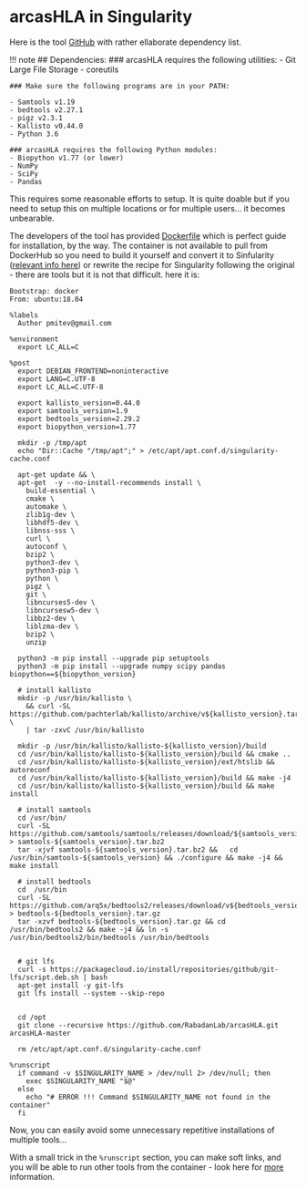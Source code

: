 # arcasHLA in Singularity

Here is the tool [GitHub](https://github.com/RabadanLab/arcasHLA) with rather ellaborate dependency list.


!!! note
    ## Dependencies:
    ### arcasHLA requires the following utilities:
    - Git Large File Storage
    - coreutils

    ### Make sure the following programs are in your PATH:

    - Samtools v1.19
    - bedtools v2.27.1
    - pigz v2.3.1
    - Kallisto v0.44.0
    - Python 3.6
    
    ### arcasHLA requires the following Python modules:
    - Biopython v1.77 (or lower)
    - NumPy
    - SciPy
    - Pandas

This requires some reasonable efforts to setup. It is quite doable but if you need to setup this on multiple locations or for multiple users... it becomes unbearable.  

The developers of the tool has provided [Dockerfile](https://github.com/RabadanLab/arcasHLA/blob/master/Docker/Dockerfile) which is perfect guide for installation, by the way. The container is not available to pull from DockerHub so you need to build it yourself and convert it to Sinfularity ([relevant info here](../../docker2singularity)) or rewrite the recipe for Singularity following the original -  there are tools but it is not that difficult. here it is:

```singularity
Bootstrap: docker
From: ubuntu:18.04

%labels
  Author pmitev@gmail.com

%environment
  export LC_ALL=C

%post
  export DEBIAN_FRONTEND=noninteractive
  export LANG=C.UTF-8
  export LC_ALL=C.UTF-8

  export kallisto_version=0.44.0
  export samtools_version=1.9
  export bedtools_version=2.29.2
  export biopython_version=1.77  

  mkdir -p /tmp/apt
  echo "Dir::Cache "/tmp/apt";" > /etc/apt/apt.conf.d/singularity-cache.conf

  apt-get update && \
  apt-get  -y --no-install-recommends install \
    build-essential \
    cmake \
    automake \
    zlib1g-dev \
    libhdf5-dev \
    libnss-sss \
    curl \
    autoconf \
    bzip2 \
    python3-dev \
    python3-pip \
    python \
    pigz \
    git \
    libncurses5-dev \
    libncursesw5-dev \
    libbz2-dev \
    liblzma-dev \
    bzip2 \
    unzip

  python3 -m pip install --upgrade pip setuptools 
  python3 -m pip install --upgrade numpy scipy pandas biopython==${biopython_version}
  
  # install kallisto
  mkdir -p /usr/bin/kallisto \
    && curl -SL https://github.com/pachterlab/kallisto/archive/v${kallisto_version}.tar.gz \
    | tar -zxvC /usr/bin/kallisto

  mkdir -p /usr/bin/kallisto/kallisto-${kallisto_version}/build
  cd /usr/bin/kallisto/kallisto-${kallisto_version}/build && cmake ..
  cd /usr/bin/kallisto/kallisto-${kallisto_version}/ext/htslib && autoreconf
  cd /usr/bin/kallisto/kallisto-${kallisto_version}/build && make -j4
  cd /usr/bin/kallisto/kallisto-${kallisto_version}/build && make install

  # install samtools
  cd /usr/bin/
  curl -SL https://github.com/samtools/samtools/releases/download/${samtools_version}/samtools-${samtools_version}.tar.bz2  > samtools-${samtools_version}.tar.bz2
  tar -xjvf samtools-${samtools_version}.tar.bz2 &&   cd /usr/bin/samtools-${samtools_version} && ./configure && make -j4 && make install

  # install bedtools
  cd  /usr/bin
  curl -SL https://github.com/arq5x/bedtools2/releases/download/v${bedtools_version}/bedtools-${bedtools_version}.tar.gz > bedtools-${bedtools_version}.tar.gz
  tar -xzvf bedtools-${bedtools_version}.tar.gz && cd /usr/bin/bedtools2 && make -j4 && ln -s /usr/bin/bedtools2/bin/bedtools /usr/bin/bedtools


  # git lfs
  curl -s https://packagecloud.io/install/repositories/github/git-lfs/script.deb.sh | bash
  apt-get install -y git-lfs 
  git lfs install --system --skip-repo


  cd /opt
  git clone --recursive https://github.com/RabadanLab/arcasHLA.git arcasHLA-master

  rm /etc/apt/apt.conf.d/singularity-cache.conf

%runscript
  if command -v $SINGULARITY_NAME > /dev/null 2> /dev/null; then
    exec $SINGULARITY_NAME "$@"
  else
    echo "# ERROR !!! Command $SINGULARITY_NAME not found in the container"
  fi
```

Now, you can easily avoid some unnecessary repetitive installations of multiple tools...
 
With a small trick in the `%runscript` section, you can make soft links, and you will be able to run other tools from the container - look here for [more](../indirect-call.md) information.
